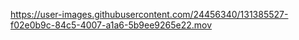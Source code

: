 

https://user-images.githubusercontent.com/24456340/131385527-f02e0b9c-84c5-4007-a1a6-5b9ee9265e22.mov


